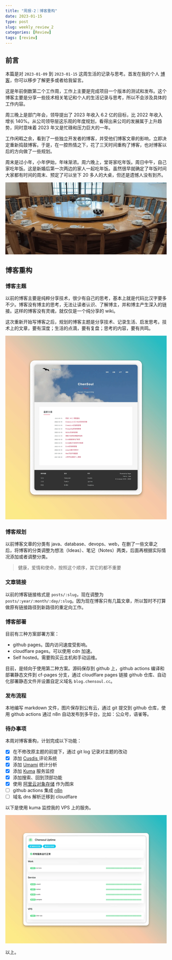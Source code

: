 ```yaml
---
title: "周报-2｜博客重构"
date: 2023-01-15
type: post
slug: weekly_review_2
categories: [Review]
tags: [review]
---
```


## 前言

本篇是对 `2023-01-09` 到 `2023-01-15` 这周生活的记录与思考。首发在我的个人 [博客](https://blog.chensoul.cc/)，你可以移步了解更多或者给我留言。

这是年前倒数第二个工作周，工作上主要是完成项目一个版本的测试和发布。这个博客主要是分享一些技术相关笔记和个人的生活记录与思考，所以不会涉及具体的工作内容。

周三晚上是部门年会，领导提出了 2023 年收入 6.2 亿的目标，比 2022 年收入增长 140%。从公司领导层这乐观的年度规划，看得出来公司的发展属于上升趋势，同时意味着 2023 年又是忙碌和压力巨大的一年。

工作闲暇之余，看到了一些独立开发者的博客，并受他们博客文章的影响，立即决定重新捣鼓博客。于是，在一腔热情之下，花了三天时间重构了博客，也对博客以后的方向做了一些规划。

周末是过小年，小年伊始，年味渐浓。周六晚上，堂哥家吃年饭。周日中午，自己家吃年饭。这是新婚后第一次两边的家人一起吃年饭。虽然很早就确定了年饭时间大家都有时间的周末、预定了可以坐下 20 多人的大桌，但还是遗憾人没有到齐。

![new-year-dinner](/images/new-year-dinner.webp)

## 博客重构

### 博客主题

以前的博客主要是纯粹分享技术，很少有自己的思考，基本上就是代码比汉字要多不少。博客没有博主的思考，无法让读者认识、了解博主，并和博主产生深入的链接。这样的博客没有灵魂，就仅仅是一个纯分享的 wiki。

这次重新开始写博客之后，规划的博客主题是分享技术、记录生活、启发思考。技术上的文章，要有深度；生活的点滴，要有复盘；思考的内容，要有共鸣。

![blog-homepage-den-theme](/images/blog-homepage-den-theme.webp)

### 博客规划

以前博客文章的分类有 java、database、devops、web，在删了一些文章之后，将博客的分类调整为想法（Ideas）、笔记（Notes）两类，后面再根据实际情况添加或者调整分类。

> 健康，爱情和使命，按照这个顺序，其它的都不重要

### 文章链接

以前的博客链接格式是 `posts/:slug`，现在调整为 `posts/:year/:month/:day/:slug`。因为现在博客只有几篇文章，所以暂时不打算做原有链接路径到新路径的重定向工作。

### 博客部署

目前有三种方案部署方案：

- github pages。国内访问速度受影响。
- cloudflare pages。可以使用 cdn 加速。
- Self hosted。需要购买云主机和手动运维。

目前，是倾向于使用第二种方案。源码保存到 github 上，github actions 编译和部署静态文件到 cf-pages 分支，通过 cloudflare pages 链接 github 仓库、自动化部署静态文件并设置自定义域名 `blog.chensoul.cc`。

### 发布流程

本地编写 markdown 文件，图片保存到公有云，通过 git 提交到 github 仓库，使用 github actions 通过 n8n 自动发布到多平台，比如：公众号，语雀等。

### 待办事项

本周对博客重构，计划完成以下功能：

- [x] 在不修改原主题的前提下，通过 git log 记录对主题的改动
- [x] 添加 [Cusdis ](https://cusdis.com/)评论系统
- [x] 添加 [Umami](https://umami.is/) 统计分析
- [x] 添加 [Kuma](https://uptime.kuma.pet/) 服务监控
- [x] 添加搜索、回到顶部功能
- [x] 使用 [阿里云对象存储](https://oss.console.aliyun.com/overview) 作为图床
- [ ] github actions 集成 [n8n](https://n8n.io/)
- [ ] 域名 dns 解析迁移到 cloudflare

以下是使用 kuma 监控我的 VPS 上的服务。

![chensoul-uptime](/images/chensoul-uptime.webp)

以上。
